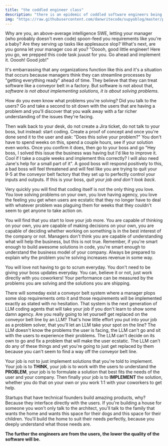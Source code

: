 ```yaml
---
title: "the coddled engineer class"
description: "there is an epidemic of coddled software engineers being fed requirements like they work on a conveyor belt."
img: "https://raw.githubusercontent.com/danwritecode/supyoblog/master/public/img/coddled_baby_swe.jpg"
---
```

Why are you, an above-average intelligence SWE, letting your manager (who probably doesn't even code) spoon-feed you requirements like you're a baby? Are they serving up tasks like applesauce slop? What's next, are you gonna let your manager coo at you? "Ooooh, good little engineer! Here you go, we prepped this code task juuust for you. Go ahead and implement it. Ooooh! Good job!"

It's embarrassing that any organizations function like this and it's a situation that occurs because managers think they can streamline processes by "getting everything ready" ahead of time. They believe that they can treat software like a conveyor belt in a factory. But software is not about that, *software is not about implementing solutions, it is about solving problems*.

How do you even know what problems you're solving? Did you talk to the users? Go and take a second to sit down with the users that are having a problem and you'll discover that you walk away with a far richer understanding of the issues they're facing. 

Then walk back to your desk, do not create a Jira ticket, do not talk to your boss, but instead: start coding. Create a proof of concept and once you're done send it to the user and ask: "Does this solve your problem?" You don't have to spend weeks on this, spend a couple hours, see if your solution even works. Once you confirm it does, then go to your boss and go "Hey boss, I solved this issue the business was having but I'd like to improve it. Cool if I take a couple weeks and implement this correctly? I will also need Jane's help for a small part of it". A good boss will respond positively to this, a bad boss will feel threatened and will feel like you are trying to quit your 9-5 at the conveyor belt factory that they set up to perfectly control your inputs and outputs. If this is your boss, *quit your job and don't look back*. 

Very quickly you will find that coding itself is not the only thing you love. You love solving problems on your own, you love having agency, you love the feeling you get when users are ecstatic that they no longer have to deal with whatever problem was plaguing them for weeks that they couldn't seem to get anyone to take action on. 

You will find that you start to love your job more. You are capable of thinking on your own, you are capable of making decisions on your own, you are capable of deciding whether working on something is in the best interest of the company or not. Managers don't think you are capable of understanding what will help the business, but this is not true. Remember, if you're smart enough to build awesome solutions in code, you're smart enough to understand the business model of your company. Always be prepared to explain why the problem you're solving increases revenue in some way.

You will love not having to go to scrum everyday. You don't need to be giving your boss updates everyday. You can, believe it or not, just work directly with you coworkers! Your performance can be measured by the problems you are solving and the solutions you are shipping.

There will someday exist a conveyor belt system where a manager plops some slop requirements onto it and those requirements will be implemented exactly as stated with no hesitation. That system is the next generation of LLM coding agents that will take your job if you don't learn to show some damn agency. Are you really going to let yourself get replaced on the conveyor belt line by an LLM? That's how little effort you put into your job as a problem solver, that you'll let an LLM take your spot on the line? The LLM doesn't know the problems the user is facing, the LLM can't go and sit with the users to experience their problems. The LLM can't decide on its own to go and fix a problem that will make the user ecstatic. The LLM can't do any of these things and yet you're going to just get replaced by them because you can't seem to find a way off the conveyor belt line.

Your job is not to just implement solutions that you're told to implement. Your job is to **THINK**, your job is to work with the users to understand the **PROBLEM**, your job is to formulate a solution that best fits the needs of the user and your company. Then finally your job is to **IMPLEMENT** the solution, whether you do that on your own or you work 1:1 with your coworkers to get help.

Startups that have technical founders build amazing products, why? Because they interface directly with the users. If you're building a house for someone you won't only talk to the architect, you'll talk to the family that wants the home and wants this space for their dogs and this space for their children. You'll build the home to suit their needs perfectly, because you deeply understand what those needs are.

**The further the engineers are from the users, the lower the quality of the software will be.**
